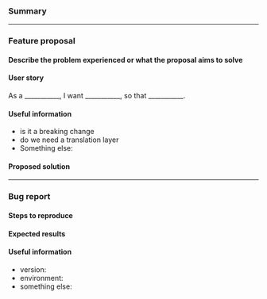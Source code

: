 ### Summary

<!-- A single sentence to describe this issue. Use the sections below to fully flesh-out the detail -->
<!-- Please also add labels for "Feature" or "Bug" and a "Prioirity" if known and compose a short, descriptive title before submitting. -->

------------------------------------------------------------------

### Feature proposal

<!-- Delete this section if you’re describing a bug. -->

#### Describe the problem experienced or what the proposal aims to solve

<!-- Please be as descriptive as possible, the more detail the better. Add screenshots and links to other resources where they would help make the case for your feature - though remember that Backoffice Job related links expire. -->

#### User story

As a ___________, I want ___________, so that ___________.

#### Useful information

- is it a breaking change
- do we need a translation layer 
- Something else: 

#### Proposed solution

<!-- (Optional) -->

------------------------------------------------------------------

### Bug report

<!-- Delete this section if you’re describing an idea or new feature. -->

#### Steps to reproduce

#### Expected results

#### Useful information

- version:
- environment:
- something else:

